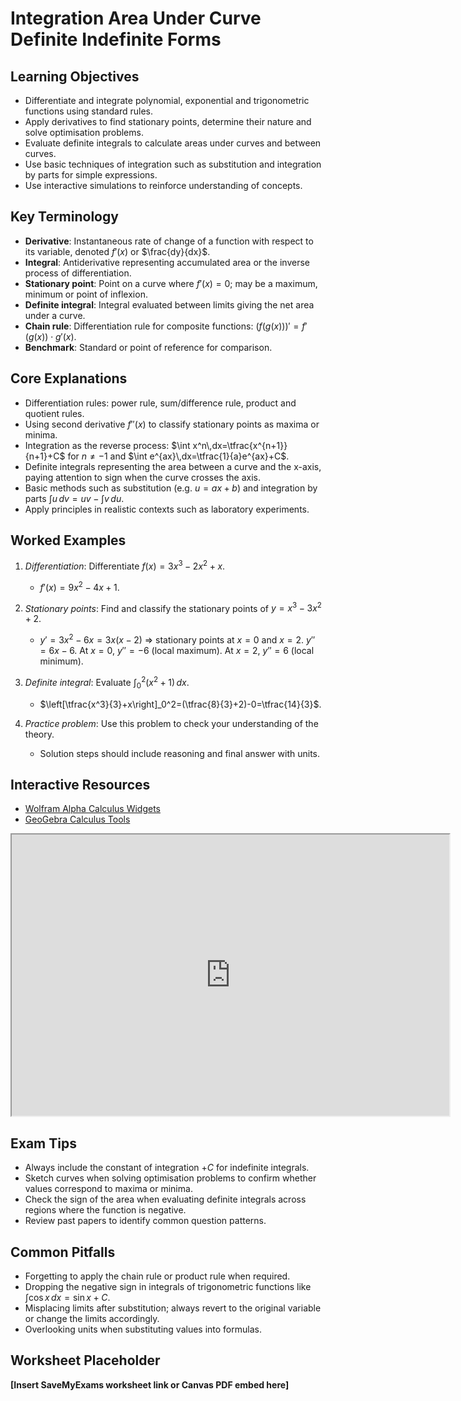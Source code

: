 # Integration Area Under Curve Definite Indefinite Forms

## Learning Objectives
- Differentiate and integrate polynomial, exponential and trigonometric functions using standard rules.
- Apply derivatives to find stationary points, determine their nature and solve optimisation problems.
- Evaluate definite integrals to calculate areas under curves and between curves.
- Use basic techniques of integration such as substitution and integration by parts for simple expressions.
- Use interactive simulations to reinforce understanding of concepts.

## Key Terminology
- **Derivative**: Instantaneous rate of change of a function with respect to its variable, denoted $f'(x)$ or $\frac{dy}{dx}$.
- **Integral**: Antiderivative representing accumulated area or the inverse process of differentiation.
- **Stationary point**: Point on a curve where $f'(x)=0$; may be a maximum, minimum or point of inflexion.
- **Definite integral**: Integral evaluated between limits giving the net area under a curve.
- **Chain rule**: Differentiation rule for composite functions: $(f(g(x)))' = f'(g(x))\cdot g'(x)$.
- **Benchmark**: Standard or point of reference for comparison.

## Core Explanations
- Differentiation rules: power rule, sum/difference rule, product and quotient rules.
- Using second derivative $f''(x)$ to classify stationary points as maxima or minima.
- Integration as the reverse process: $\int x^n\,dx=\tfrac{x^{n+1}}{n+1}+C$ for $n\ne-1$ and $\int e^{ax}\,dx=\tfrac{1}{a}e^{ax}+C$.
- Definite integrals representing the area between a curve and the x-axis, paying attention to sign when the curve crosses the axis.
- Basic methods such as substitution (e.g. $u=ax+b$) and integration by parts $\int u\,dv=uv-\int v\,du$.
- Apply principles in realistic contexts such as laboratory experiments.

## Worked Examples
1. *Differentiation*: Differentiate $f(x)=3x^3-2x^2+x$.
   - $f'(x)=9x^2-4x+1$.
2. *Stationary points*: Find and classify the stationary points of $y=x^3-3x^2+2$.
   - $y'=3x^2-6x=3x(x-2)$ ⇒ stationary points at $x=0$ and $x=2$. $y''=6x-6$. At $x=0$, $y''=-6$ (local maximum). At $x=2$, $y''=6$ (local minimum).
3. *Definite integral*: Evaluate $\int_0^2 (x^2+1)\,dx$.
   - $\left[\tfrac{x^3}{3}+x\right]_0^2=(\tfrac{8}{3}+2)-0=\tfrac{14}{3}$.

4. *Practice problem*: Use this problem to check your understanding of the theory.
   - Solution steps should include reasoning and final answer with units.
## Interactive Resources
- [Wolfram Alpha Calculus Widgets](https://www.wolframalpha.com/widgets/view.jsp?id=8dbc63ab0817797b06b9a8ab405b84a0)
- [GeoGebra Calculus Tools](https://www.geogebra.org/m/GUvT8mJw)
<iframe src="https://www.desmos.com/calculator/cizicqg1yp?embed" width="700" height="450" title="Interactive simulation" loading="lazy"></iframe>

## Exam Tips
- Always include the constant of integration $+C$ for indefinite integrals.
- Sketch curves when solving optimisation problems to confirm whether values correspond to maxima or minima.
- Check the sign of the area when evaluating definite integrals across regions where the function is negative.
- Review past papers to identify common question patterns.

## Common Pitfalls
- Forgetting to apply the chain rule or product rule when required.
- Dropping the negative sign in integrals of trigonometric functions like $\int \cos x \,dx = \sin x + C$.
- Misplacing limits after substitution; always revert to the original variable or change the limits accordingly.
- Overlooking units when substituting values into formulas.

## Worksheet Placeholder
**[Insert SaveMyExams worksheet link or Canvas PDF embed here]**
